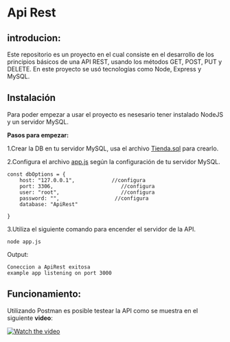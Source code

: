 # Api Rest 

## introducion:
Este repositorio es un proyecto en el cual consiste en el desarrollo de los principios básicos de una API REST, usando los métodos GET,  POST, PUT y DELETE. En este proyecto se usó tecnologías como Node, Express y MySQL.

## Instalación
Para poder empezar a usar el proyecto es nesesario tener instalado NodeJS y un servidor MySQL.

**Pasos para empezar:**

1.Crear la DB en tu servidor MySQL, usa el archivo [Tienda.sql](https://github.com/eider404/Api_Rest/blob/main/Tienda.sql "Tienda.sql") para crearlo.

2.Configura el archivo [app.js](https://github.com/eider404/Api_Rest/blob/main/app.js "app.js") según la configuración  de tu servidor MySQL.

    const dbOptions = {
        host: "127.0.0.1",            //configura
        port: 3306,                      //configura
        user: "root",                    //configura
        password: "",                  //configura
        database: "ApiRest"
    
    }

3.Utiliza el siguiente comando para encender el servidor de la API.

    node app.js

Output:

    Coneccion a ApiRest exitosa 
    example app listening on port 3000

## Funcionamiento:
Utilizando Postman es posible testear la API como se muestra en el siguiente **video**:

[![Watch the video](https://i.ibb.co/kM3x7JY/Captura-desde-2022-11-04-23-03-49.png)](https://www.youtube.com/watch?v=hgP67jsol1M)